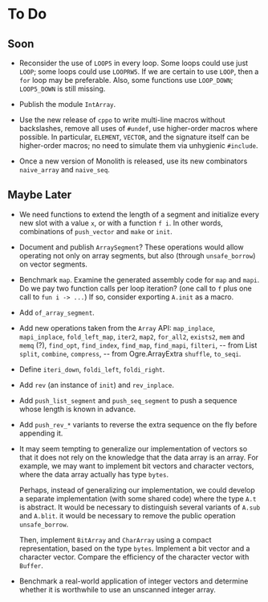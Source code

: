 # To Do

## Soon

* Reconsider the use of `LOOP5` in every loop.
  Some loops could use just `LOOP`; some loops could use `LOOPRW5`.
  If we are certain to use `LOOP`, then a `for` loop may be preferable.
  Also, some functions use `LOOP_DOWN`; `LOOP5_DOWN` is still missing.

* Publish the module `IntArray`.

* Use the new release of `cppo`
  to write multi-line macros without backslashes,
  remove all uses of `#undef`,
  use higher-order macros where possible.
  In particular, `ELEMENT`, `VECTOR`, and the signature itself
  can be higher-order macros;
  no need to simulate them via unhygienic `#include`.

* Once a new version of Monolith is released,
  use its new combinators `naive_array` and `naive_seq`.

## Maybe Later

* We need functions to extend the length of a segment and initialize
  every new slot with a value `x`, or with a function `f i`. In other
  words, combinations of `push_vector` and `make` or `init`.

* Document and publish `ArraySegment`?
  These operations would allow operating not only on array segments,
  but also (through `unsafe_borrow`) on vector segments.

* Benchmark `map`.
  Examine the generated assembly code for `map` and `mapi`.
  Do we pay two function calls per loop iteration?
    (one call to `f` plus one call to `fun i -> ...`)
  If so, consider exporting `A.init` as a macro.

* Add `of_array_segment`.

* Add new operations taken from the `Array` API:
  `map_inplace`,
  `mapi_inplace`,
  `fold_left_map`,
  `iter2`,
  `map2`,
  `for_all2`,
  `exists2`,
  `mem` and `memq` (?),
  `find_opt`,
  `find_index`,
  `find_map`,
  `find_mapi`,
  `filteri`, -- from List
  `split`,
  `combine`,
  `compress`, -- from Ogre.ArrayExtra
  `shuffle`,
  `to_seqi`.

* Define `iteri_down`, `foldi_left`, `foldi_right`.

* Add `rev` (an instance of `init`) and `rev_inplace`.

* Add `push_list_segment` and `push_seq_segment`
  to push a sequence whose length is known in advance.

* Add `push_rev_*` variants to reverse the extra sequence
  on the fly before appending it.

* It may seem tempting to generalize our implementation of vectors so that it
  does not rely on the knowledge that the data array is an array. For example,
  we may want to implement bit vectors and character vectors, where the data
  array actually has type `bytes`.

  Perhaps, instead of generalizing our implementation, we could develop a
  separate implementation (with some shared code) where the type `A.t` is
  abstract. It would be necessary to distinguish several variants of `A.sub`
  and `A.blit`. it would be necessary to remove the public operation
  `unsafe_borrow`.

  Then, implement `BitArray` and `CharArray` using a compact representation,
  based on the type `bytes`. Implement a bit vector and a character vector.
  Compare the efficiency of the character vector with `Buffer`.

* Benchmark a real-world application of integer vectors and determine
  whether it is worthwhile to use an unscanned integer array.
